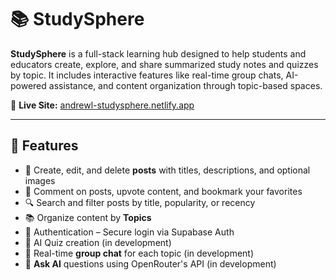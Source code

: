 # 📚 StudySphere

**StudySphere** is a full-stack learning hub designed to help students and educators create, explore, and share summarized study notes and quizzes by topic. It includes interactive features like real-time group chats, AI-powered assistance, and content organization through topic-based spaces.

🔗 **Live Site:** [andrewl-studysphere.netlify.app](https://andrewl-studysphere.netlify.app/)

---

## 🚀 Features

- 📝 Create, edit, and delete **posts** with titles, descriptions, and optional images
- 💬 Comment on posts, upvote content, and bookmark your favorites
- 🔍 Search and filter posts by title, popularity, or recency
- 📚 Organize content by **Topics** 
- 🔐 Authentication – Secure login via Supabase Auth 
- 📖 AI Quiz creation (in development)
- 💬 Real-time **group chat** for each topic (in development)
- 🧠 **Ask AI** questions using OpenRouter's API (in development)
